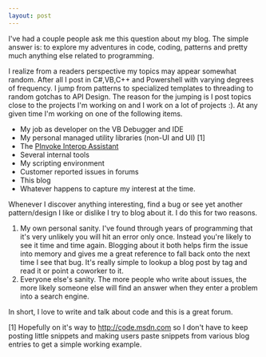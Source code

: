 ```yaml
---
layout: post
---
```

I've had a couple people ask me this question about my blog. The simple
answer is: to explore my adventures in code, coding, patterns and pretty much
anything else related to programming.

I realize from a readers perspective my topics may appear somewhat random.
After all I post in C#,VB,C++ and Powershell with varying degrees of
frequency. I jump from patterns to specialized templates to threading to
random gotchas to API Design. The reason for the jumping is I post topics
close to the projects I'm working on and I work on a lot of projects :). At
any given time I'm working on one of the following items.

  * My job as developer on the VB Debugger and IDE
  * My personal managed utility libraries (non-UI and UI) [1]
  * The [PInvoke Interop Assistant](http://blogs.msdn.com/jaredpar/archive/2008/03/14/making-pinvoke-easy.aspx)
  * Several internal tools 
  * My scripting environment
  * Customer reported issues in forums
  * This blog 
  * Whatever happens to capture my interest at the time.

Whenever I discover anything interesting, find a bug or see yet another
pattern/design I like or dislike I try to blog about it. I do this for two
reasons.

  1. My own personal sanity. I've found through years of programming that it's very unlikely you will hit an error only once. Instead you're likely to see it time and time again. Blogging about it both helps firm the issue into memory and gives me a great reference to fall back onto the next time I see that bug. It's really simple to lookup a blog post by tag and read it or point a coworker to it.
  2. Everyone else's sanity. The more people who write about issues, the more likely someone else will find an answer when they enter a problem into a search engine.

In short, I love to write and talk about code and this is a great forum.

[1] Hopefully on it's way to <http://code.msdn.com> so I don't have to keep
posting little snippets and making users paste snippets from various blog
entries to get a simple working example.

